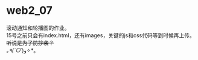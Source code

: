 # web2_07
滚动通知和轮播图的作业。  
15号之前只会有index.html，还有images，关键的js和css代码等到时候再上传。  
~~听说是为了防抄袭？~~  
*｡٩(ˊᗜˋ*)و✧*｡  
